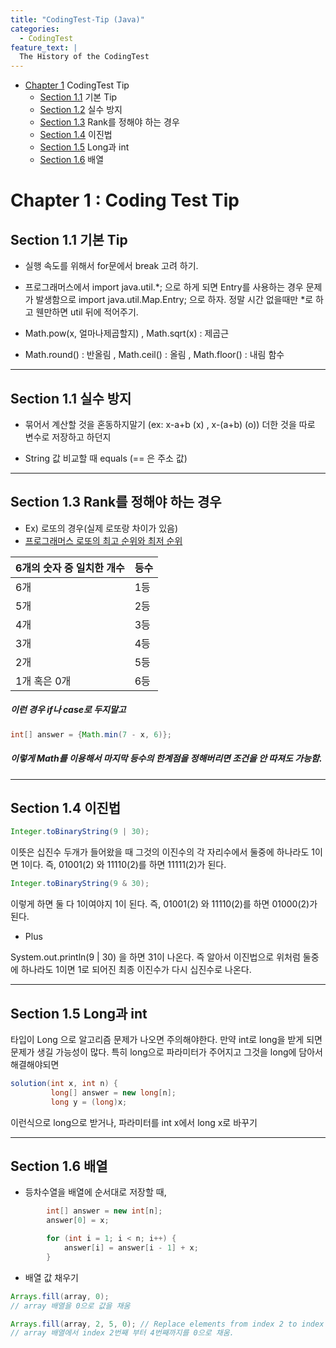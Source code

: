 ```yaml
---
title: "CodingTest-Tip (Java)"
categories:
  - CodingTest
feature_text: |
  The History of the CodingTest
---
```


- [Chapter 1](#chapter1) CodingTest Tip
  - [Section 1.1](#section_1_1) 기본 Tip
  - [Section 1.2](#section_1_2) 실수 방지
  - [Section 1.3](#section_1_3) Rank를 정해야 하는 경우
  - [Section 1.4](#section_1_4) 이진법
  - [Section 1.5](#section_1_5) Long과 int
  - [Section 1.6](#section_1_6) 배열

# Chapter 1 <a class="anchor" id="chapter1"></a> : Coding Test Tip

## Section 1.1 <a class="anchor" id="section_1_1"></a> 기본 Tip

- 실행 속도를 위해서 for문에서 break 고려 하기.

- 프로그래머스에서 import java.util.*; 으로 하게 되면 Entry를 사용하는 경우 문제가 발생함으로 import java.util.Map.Entry; 으로 하자. 정말 시간 없을때만 *로 하고 웬만하면 util 뒤에 적어주기.

- Math.pow(x, 얼마나제곱할지) , Math.sqrt(x) : 제곱근

- Math.round() : 반올림 , Math.ceil() : 올림 , Math.floor() : 내림 함수

---

## Section 1.1 <a class="anchor" id="section_1_1"></a> 실수 방지

- 묶어서 계산할 것을 혼동하지말기 (ex: x-a+b (x) , x-(a+b) (o)) 더한 것을 따로 변수로 저장하고 하던지

- String 값 비교할 때 equals (== 은 주소 값)

---

## Section 1.3 <a class="anchor" id="section_1_3"></a> Rank를 정해야 하는 경우

- Ex) 로또의 경우(실제 로또랑 차이가 있음)
- [프로그래머스 로또의 최고 순위와 최저 순위](https://programmers.co.kr/learn/courses/30/lessons/77484)

| 6개의 숫자 중 일치한 개수 | 등수 |
| ------------------------- | ---- |
| 6개                       | 1등  |
| 5개                       | 2등  |
| 4개                       | 3등  |
| 3개                       | 4등  |
| 2개                       | 5등  |
| 1개 혹은 0개              | 6등  |

##### 이런 경우 if나 case로 두지말고

```java
int[] answer = {Math.min(7 - x, 6)};
```

##### 이렇게 Math를 이용해서 마지막 등수의 한계점을 정해버리면 조건을 안 따져도 가능함.

---

## Section 1.4 <a class="anchor" id="section_1_4"></a> 이진법

```java
Integer.toBinaryString(9 | 30);
```

이뜻은 십진수 두개가 들어왔을 때 그것의 이진수의 각 자리수에서 둘중에 하나라도 1이면 1이다.
즉, 01001(2) 와 11110(2)를 하면 11111(2)가 된다.

```java
Integer.toBinaryString(9 & 30);
```

이렇게 하면 둘 다 1이여야지 1이 된다.
즉, 01001(2) 와 11110(2)를 하면 01000(2)가 된다.

- Plus

System.out.println(9 | 30) 을 하면 31이 나온다. 즉 알아서 이진법으로 위처럼 둘중에 하나라도 1이면 1로 되어진 최종 이진수가 다시 십진수로 나온다.

---

## Section 1.5 <a class="anchor" id="section_1_5"></a> Long과 int

타입이 Long 으로 알고리즘 문제가 나오면 주의해야한다.
만약 int로 long을 받게 되면 문제가 생길 가능성이 많다.
특히 long으로 파라미터가 주어지고
그것을 long에 담아서 해결해야되면

```java
solution(int x, int n) {
         long[] answer = new long[n];
         long y = (long)x;

```

이런식으로 long으로 받거나, 파라미터를 int x에서 long x로 바꾸기

---

## Section 1.6 <a class="anchor" id="section_1_6"></a> 배열

- 등차수열을 배열에 순서대로 저장할 때,

```java
        int[] answer = new int[n];
        answer[0] = x;

        for (int i = 1; i < n; i++) {
            answer[i] = answer[i - 1] + x;
        }

```

- 배열 값 채우기

```java
Arrays.fill(array, 0);
// array 배열을 0으로 값을 채움

Arrays.fill(array, 2, 5, 0); // Replace elements from index 2 to index 4 by 0
// array 배열에서 index 2번째 부터 4번째까지를 0으로 채움.
```
